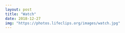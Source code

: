 ```yaml
---
layout: post
title: "Watch"
date: 2018-12-27
img: "https://photos.lifeclips.org/images/watch.jpg"
---
```

